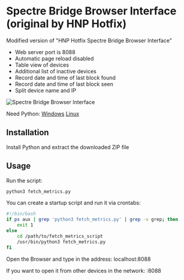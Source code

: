 # Spectre Bridge Browser Interface (original by HNP Hotfix)

Modified version of "HNP Hotfix Spectre Bridge Browser Interface"
- Web server port is 8088
- Automatic page reload disabled
- Table view of devices
- Additional list of inactive devices
- Record date and time of last block found
- Record date and time of last block seen
- Split device name and IP


![Spectre Bridge Browser Interface](https://github.com/DjLex2021/Spectre-Bridge-Browser-Interface/assets/91385866/7a79b81a-fdb7-4b45-bfde-9719b4ffefcd)

Need Python:
[Windows](https://www.python.org/downloads/windows/)
[Linux](https://www.python.org/downloads/source/)


## Installation
Install Python and extract the downloaded ZIP file

## Usage
Run the script:
```bash
python3 fetch_metrics.py
```


You can create a startup script and run it via crontabs:
```bash
#!/bin/bash
if ps aux | grep 'python3 fetch_metrics.py' | grep -v grep; then
    exit 1
else
    cd /path/to/fetch_metrics_script
    /usr/bin/python3 fetch_metrics.py
fi
```

Open the Browser and type in the address: localhost:8088

If you want to open it from other devices in the network: <IP>:8088
